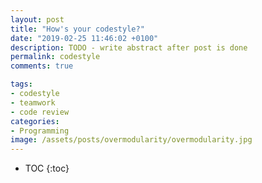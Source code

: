 ```yaml
---
layout: post
title: "How's your codestyle?"
date: "2019-02-25 11:46:02 +0100"
description: TODO - write abstract after post is done
permalink: codestyle
comments: true

tags:
- codestyle
- teamwork
- code review
categories:
- Programming
image: /assets/posts/overmodularity/overmodularity.jpg
---
```


* TOC
{:toc}

#